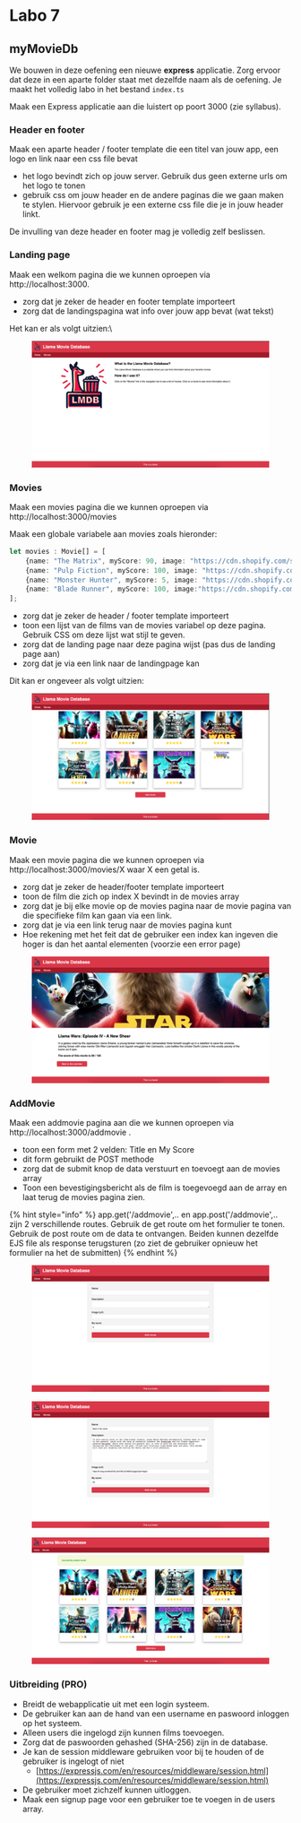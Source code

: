 # Labo 7

## myMovieDb

We bouwen in deze oefening een nieuwe **express** applicatie. Zorg ervoor dat deze in een aparte folder staat met dezelfde naam als de oefening. Je maakt het volledig labo in het bestand `index.ts`

Maak een Express applicatie aan die luistert op poort 3000 (zie syllabus).

### Header en footer

Maak een aparte header / footer template die een titel van jouw app, een logo en link naar een css file bevat

* het logo bevindt zich op jouw server. Gebruik dus geen externe urls om het logo te tonen
* gebruik css om jouw header en de andere paginas die we gaan maken te stylen. Hiervoor gebruik je een externe css file die je in jouw header linkt.

De invulling van deze header en footer mag je volledig zelf beslissen.&#x20;

### Landing page

Maak een welkom pagina die we kunnen oproepen via http://localhost:3000.&#x20;

* zorg dat je zeker de header en footer template importeert
* zorg dat de landingspagina wat info over jouw app bevat (wat tekst)

Het kan er als volgt uitzien:\


<figure><img src="../../.gitbook/assets/Screenshot 2023-04-17 at 22.49.12.png" alt=""><figcaption></figcaption></figure>

### Movies

Maak een movies pagina die we kunnen oproepen via http://localhost:3000/movies

Maak een globale variabele aan movies zoals hieronder:

```typescript
let movies : Movie[] = [
    {name: "The Matrix", myScore: 90, image: "https://cdn.shopify.com/s/files/1/0057/3728/3618/products/9fcc8387e9d47ab5af4318d7183f6d2b_19f7e1e1-3941-4c27-bad1-1f6dd70f35e0_480x.progressive.jpg?v=1573587594", description: ""},
    {name: "Pulp Fiction", myScore: 100, image: "https://cdn.shopify.com/s/files/1/0057/3728/3618/products/pulpfiction.2436_500x749.jpg?v=1620048742", description: ""},
    {name: "Monster Hunter", myScore: 5, image: "https://cdn.shopify.com/s/files/1/0057/3728/3618/products/monsterhunter.styleb.ar_500x749.jpg?v=1608660576", description: ""},
    {name: "Blade Runner", myScore: 100, image:"https://cdn.shopify.com/s/files/1/0057/3728/3618/products/d9f6067d2406a7cfbf42a5fc4ae4cd9d_8174831c-db77-4608-9ae2-44aca8f2a6f5_500x749.jpg?v=1573585461", description:""}
];
```

* zorg dat je zeker de header / footer template importeert
* toon een lijst van de films van de movies variabel op deze pagina. Gebruik CSS om deze lijst wat stijl te geven.
* zorg dat de landing page naar deze pagina wijst (pas dus de landing page aan)
* zorg dat je via een link naar de landingpage kan

Dit kan er ongeveer als volgt uitzien:

<figure><img src="../../.gitbook/assets/Screenshot 2023-04-17 at 22.49.56.png" alt=""><figcaption></figcaption></figure>

### Movie

Maak een movie pagina die we kunnen oproepen via http://localhost:3000/movies/X waar X een getal is.

* zorg dat je zeker de header/footer template importeert
* toon de film die zich op index X bevindt in de movies array
* zorg dat je bij elke movie op de movies pagina naar de movie pagina van die specifieke film kan gaan via een link.&#x20;
* zorg dat je via een link terug naar de movies pagina kunt
* Hoe rekening met het feit dat de gebruiker een index kan ingeven die hoger is dan het aantal elementen (voorzie een error page)

<figure><img src="../../.gitbook/assets/Screenshot 2023-04-17 at 22.51.34.png" alt=""><figcaption></figcaption></figure>

### AddMovie

Maak een addmovie pagina aan die we kunnen oproepen via http://localhost:3000/addmovie .

* toon een form met 2 velden: Title en My Score
* dit form gebruikt de POST methode
* zorg dat de submit knop de data verstuurt en toevoegt aan de movies array
* Toon een bevestigingsbericht als de film is toegevoegd aan de array en laat terug de movies pagina zien.

{% hint style="info" %}
app.get('/addmovie',.. en app.post('/addmovie',.. zijn 2 verschillende routes. Gebruik de get route om het formulier te tonen. Gebruik de post route om de data te ontvangen. Beiden kunnen dezelfde EJS file als response terugsturen (zo ziet de gebruiker opnieuw het formulier na het de submitten)
{% endhint %}

<figure><img src="../../.gitbook/assets/Screenshot 2023-04-17 at 22.52.46.png" alt=""><figcaption></figcaption></figure>

<figure><img src="../../.gitbook/assets/Screenshot 2023-04-17 at 22.57.41.png" alt=""><figcaption></figcaption></figure>

<figure><img src="../../.gitbook/assets/Screenshot 2023-04-17 at 23.00.33.png" alt=""><figcaption></figcaption></figure>



### Uitbreiding (PRO)

* Breidt de webapplicatie uit met een login systeem.
* De gebruiker kan aan de hand van een username en paswoord inloggen op het systeem.
* Alleen users die ingelogd zijn kunnen films toevoegen.
* Zorg dat de paswoorden gehashed (SHA-256) zijn in de database.
* Je kan de session middleware gebruiken voor bij te houden of de gebruiker is ingelogt of niet
  * [https://expressjs.com/en/resources/middleware/session.html](https://expressjs.com/en/resources/middleware/session.html)
* De gebruiker moet zichzelf kunnen uitloggen.
* Maak een signup page voor een gebruiker toe te voegen in de users array.

<figure><img src="../../.gitbook/assets/login.gif" alt=""><figcaption></figcaption></figure>
